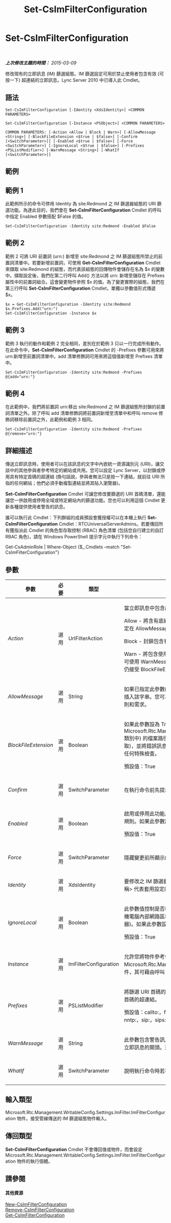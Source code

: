 ﻿---
title: Set-CsImFilterConfiguration
TOCTitle: Set-CsImFilterConfiguration
ms:assetid: c2b08cc0-8261-4b8b-b2e9-5efa902ceb40
ms:mtpsurl: https://technet.microsoft.com/zh-tw/library/Gg412960(v=OCS.15)
ms:contentKeyID: 49292232
ms.date: 08/24/2015
mtps_version: v=OCS.15
ms.translationtype: HT
---

# Set-CsImFilterConfiguration

 

_**上次修改主題的時間：** 2015-03-09_

修改現有的立即訊息 (IM) 篩選組態。IM 篩選設定可用於禁止使用者包含有效 (可按一下) 超連結的立即訊息。Lync Server 2010 中已導入此 Cmdlet。

## 語法

    Set-CsImFilterConfiguration [-Identity <XdsIdentity>] <COMMON PARAMETERS>

    Set-CsImFilterConfiguration [-Instance <PSObject>] <COMMON PARAMETERS>

    COMMON PARAMETERS: [-Action <Allow | Block | Warn>] [-AllowMessage <String>] [-BlockFileExtension <$true | $false>] [-Confirm [<SwitchParameter>]] [-Enabled <$true | $false>] [-Force <SwitchParameter>] [-IgnoreLocal <$true | $false>] [-Prefixes <PSListModifier>] [-WarnMessage <String>] [-WhatIf [<SwitchParameter>]]

## 範例

## 範例 1

此範例所示的命令可停用 Identity 為 site:Redmond 之 IM 篩選器組態的 URI 篩選功能。為達此目的，我們會在 **Set-CsImFilterConfiguration** Cmdlet 的呼叫中指定 Enabled 參數搭配 $False 的值。

    Set-CsImFilterConfiguration -Identity site:Redmond -Enabled $False

## 範例 2

範例 2 可將 URI 前置詞 (urn:) 新增至 site:Redmond 之 IM 篩選組態所禁止的前置詞清單中。若要新增前置詞，可使用 **Get-CsImFilterConfiguration** Cmdlet 來擷取 site:Redmond 的組態，而代表該組態的回傳物件會儲存在名為 $x 的變數中。擷取設定後，我們在第二行呼叫 Add() 方法以將 urn: 新增至儲存在 Prefixes 屬性中的前置詞組合。這會變更物件參照 $x 的值。為了變更實際的組態，我們在第三行呼叫 **Set-CsImFilterConfiguration** Cmdlet，單獨以參數值形式傳遞 $x。

    $x = Get-CsImFilterConfiguration -Identity site:Redmond
    $x.Prefixes.Add("urn:")
    Set-CsImFilterConfiguration -Instance $x

## 範例 3

範例 3 執行的動作和範例 2 完全相同，差別在於範例 3 只以一行完成所有動作。在此命令中，**Set-CsImFilterConfiguration** Cmdlet 的 -Prefixes 參數可用來將 urn:新增至前置詞清單中。add 清單修飾詞可用來將這個值新增至 Prefixes 清單中。

    Set-CsImFilterConfiguration -Identity site:Redmond -Prefixes @{add="urn:"}

## 範例 4

在此範例中，我們將前置詞 urn:移出 site:Redmond 之 IM 篩選組態所封鎖的前置詞清單之外。除了呼叫 add 清單修飾詞將前置詞新增至清單中和呼叫 remove 修飾詞移除前置詞之外，此範例和範例 3 相同。

    Set-CsImFilterConfiguration -Identity site:Redmond -Prefixes @{remove="urn:"}

## 詳細描述

傳送立即訊息時，使用者可以在該訊息的文字中內嵌統一資源識別元 (URI)，讓交談中的其他參與者參考特定的網站或共用。您可以設定 Lync Server，以封鎖或停用具有特定首碼的超連結 (換句話說，參與者無法只是按一下連結，就前往 URI 所指的任何網站；他們必須手動複製連結並將其貼入瀏覽器)。

**Set-CsImFilterConfiguration** Cmdlet 可讓您修改要篩選的 URI 首碼清單，還能讓您一併啟用或停用全域或特定網站內的篩選功能。您也可以利用這個 Cmdlet 更新各種提供使用者警告的訊息。

誰可以執行此 Cmdlet：下列群組的成員預設會獲授權可以在本機上執行 **Set-CsImFilterConfiguration** Cmdlet：RTCUniversalServerAdmins。若要傳回所有獲指派此 Cmdlet 的角色型存取控制 (RBAC) 角色清單 (包括您自行建立的自訂 RBAC 角色)，請在 Windows PowerShell 提示字元中執行下列命令：

Get-CsAdminRole | Where-Object {$\_.Cmdlets –match "Set-CsImFilterConfiguration"}

## 參數


<table>
<colgroup>
<col style="width: 25%" />
<col style="width: 25%" />
<col style="width: 25%" />
<col style="width: 25%" />
</colgroup>
<thead>
<tr class="header">
<th>參數</th>
<th>必要</th>
<th>類型</th>
<th>說明</th>
</tr>
</thead>
<tbody>
<tr class="odd">
<td><p><em>Action</em></p></td>
<td><p>選用</p></td>
<td><p>UrlFilterAction</p></td>
<td><p>當立即訊息中包含超連結時，此參數值會決定將採取的動作。</p>
<p>Allow - 將含有底線的超連結加入首碼，使連結不再為使用中的連結。除此之外，如果訊息是指定在 AllowMessage 內容中，則該訊息會插入在每個含有超連結之立即訊息的開頭。</p>
<p>Block - 封鎖包含有效超連結的訊息傳遞，Lync Server 傳送錯誤訊息給傳送者。</p>
<p>Warn - 將包含使用中的超連結的訊息傳遞給接收參與者，同時在該訊息的開頭插入警告訊息。可使用 WarnMessagehe 屬性來指定警告訊息。如果指定警告但沒有輸入 WarnMessage，雖然仍接受 BlockFileExtension 屬性的設定，IM 篩選還是會停用。</p>
<p></p></td>
</tr>
<tr class="even">
<td><p><em>AllowMessage</em></p></td>
<td><p>選用</p></td>
<td><p>String</p></td>
<td><p>如果已指定此參數的值，當 Action 屬性的值設為「允許」時，每一個包含超連結的訊息開頭都會插入該字串。您可以使用此訊息通知使用者，例如按一下不明連結的潛在危險，或組織的相關原則和需求。</p></td>
</tr>
<tr class="odd">
<td><p><em>BlockFileExtension</em></p></td>
<td><p>選用</p></td>
<td><p>Boolean</p></td>
<td><p>如果此參數設為 True，則會封鎖包含 Extensions 屬性所指定之副檔名 (定義在 Microsoft.Rtc.Management.WritableConfig.Settings.ImFilter.FileTransferFilterConfiguration 類別中) 的檔案路徑之超連結 (透過呼叫 <strong>Get-CsFileTransferFilterConfiguration</strong> Cmdlet 擷取)，並將錯誤訊息傳回給傳送者。如果將此參數設為 False，則不會針對檔案路徑和副檔名進行任何特殊檢查。</p>
<p>預設值：True</p></td>
</tr>
<tr class="even">
<td><p><em>Confirm</em></p></td>
<td><p>選用</p></td>
<td><p>SwitchParameter</p></td>
<td><p>在執行命令前先提示確認。</p></td>
</tr>
<tr class="odd">
<td><p><em>Enabled</em></p></td>
<td><p>選用</p></td>
<td><p>Boolean</p></td>
<td><p>啟用或停用此功能。如果此參數設為 True，則會掃描超連結的立即訊息，並且套用這個組態內的規則。如果此參數設為 False，則不會檢查超連結的訊息。</p>
<p>預設值：True</p></td>
</tr>
<tr class="even">
<td><p><em>Force</em></p></td>
<td><p>選用</p></td>
<td><p>SwitchParameter</p></td>
<td><p>隱藏變更前所顯示的確認提示。</p></td>
</tr>
<tr class="odd">
<td><p><em>Identity</em></p></td>
<td><p>選用</p></td>
<td><p>XdsIdentity</p></td>
<td><p>要修改之 IM 篩選器組態設定的唯一識別碼。這個值是 global 或 site:&lt;網站名稱&gt;，其中 &lt;網站名稱&gt; 代表套用設定的網站，如 site:Redmond。</p>
<p></p></td>
</tr>
<tr class="even">
<td><p><em>IgnoreLocal</em></p></td>
<td><p>選用</p></td>
<td><p>Boolean</p></td>
<td><p>此參數值控制是否執行立即訊息中傳遞的近端內部網路 URI 的篩選。如果此參數設為 True，本機電腦內部網路區域上定義的所有 URI 都會被忽略(本機電腦為執行 IM 篩選應用程式的 前端伺服器)。如果此參數設為 False，會套用指定的篩選至所有超連結。</p>
<p>預設值：True</p></td>
</tr>
<tr class="odd">
<td><p><em>Instance</em></p></td>
<td><p>選用</p></td>
<td><p>ImFilterConfiguration</p></td>
<td><p>允許您將物件參考傳遞給 Cmdlet，而非設定個別的參數值。這個 Cmdlet 可接受屬於 Microsoft.Rtc.Management.WritableConfig.Settings.ImFilter.ImFilterConfiguration 類型的物件，其可藉由呼叫 <strong>Get-CsImFilterConfiguration</strong> Cmdlet 來加以擷取。</p></td>
</tr>
<tr class="even">
<td><p><em>Prefixes</em></p></td>
<td><p>選用</p></td>
<td><p>PSListModifier</p></td>
<td><p>將篩選 URI 首碼的清單。依據指定的設定來篩選立即訊息中，含有與清單內其中一個首碼相符之首碼的超連結。</p>
<p>預設值：callto:，file:，ftp.，ftp:，gopher:，href，http:，https:，ldap:，mailto:，news:，nntp:，sip:，sips:，tel:，telnet:，www*。</p></td>
</tr>
<tr class="odd">
<td><p><em>WarnMessage</em></p></td>
<td><p>選用</p></td>
<td><p>String</p></td>
<td><p>此參數包含警告訊息，當 Action 屬性的值設為「警告」時，該訊息會插入在含有超連結的每一個立即訊息的開頭。通常此訊息是用來陳述點選不明連結的潛在危險，或組織的相關原則和需求。</p></td>
</tr>
<tr class="even">
<td><p><em>WhatIf</em></p></td>
<td><p>選用</p></td>
<td><p>SwitchParameter</p></td>
<td><p>說明執行命令時若不實際執行命令的後果。</p></td>
</tr>
</tbody>
</table>


## 輸入類型

Microsoft.Rtc.Management.WritableConfig.Settings.ImFilter.ImFilterConfiguration 物件。接受管線傳送的 IM 篩選組態物件輸入。

## 傳回類型

**Set-CsImFilterConfiguration** Cmdlet 不會傳回值或物件，而會設定 Microsoft.Rtc.Management.WritableConfig.Settings.ImFilter.ImFilterConfiguration 物件的執行個體。

## 請參閱

#### 其他資源

[New-CsImFilterConfiguration](new-csimfilterconfiguration.md)  
[Remove-CsImFilterConfiguration](remove-csimfilterconfiguration.md)  
[Get-CsImFilterConfiguration](get-csimfilterconfiguration.md)

